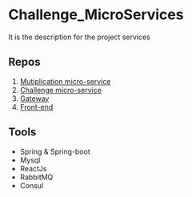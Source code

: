 # Challenge_MicroServices
It is the description for the project services

## Repos
  1. [Mutiplication micro-service](https://github.com/Khaled802/multiplication)
  2. [Challenge micro-service](https://github.com/Khaled802/gemification)
  3. [Gateway](https://github.com/Khaled802/challenge_gateway)
  4. [Front-end](https://github.com/Khaled802/challenges-frontend)

## Tools
  - Spring & Spring-boot
  - Mysql
  - ReactJs
  - RabbitMQ
  - Consul
